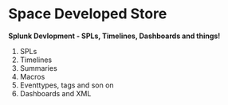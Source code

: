 # Space Developed Store
**Splunk Devlopment - SPLs, Timelines, Dashboards and things!**

1. SPLs
2. Timelines
3. Summaries
4. Macros
5. Eventtypes, tags and son on
6. Dashboards and XML